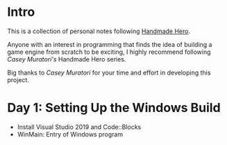 # Intro
This is a collection of personal notes following [Handmade Hero](https://handmadehero.org/).

Anyone with an interest in programming that finds the idea of building a game engine from scratch to be exciting, I highly recommend following *Casey Muratori's* Handmade Hero series. 

Big thanks to *Casey Muratori* for your time and effort in developing this project. 

# Day 1: Setting Up the Windows Build
* Install Visual Studio 2019 and Code::Blocks 
* WinMain: Entry of Windows program
